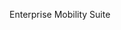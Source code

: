 <Token xmlns:xlink="http://www.w3.org/1999/xlink">Enterprise Mobility Suite</Token>

<!--HONumber=Mar16_HO1-->



